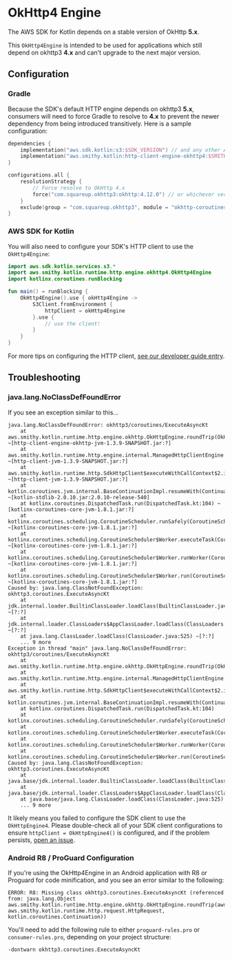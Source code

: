 # OkHttp4 Engine

The AWS SDK for Kotlin depends on a stable version of OkHttp **5.x**.

This `OkHttp4Engine` is intended to be used for applications which still depend on okhttp3 **4.x** and can't upgrade to the next major version.

## Configuration

### Gradle
Because the SDK's default HTTP engine depends on okhttp3 **5.x**, consumers will need to force Gradle to resolve to **4.x** to prevent the newer dependency from being introduced transitively. Here is a sample configuration:
```kts
dependencies {
    implementation("aws.sdk.kotlin:s3:$SDK_VERSION") // and any other AWS SDK clients... 
    implementation("aws.smithy.kotlin:http-client-engine-okhttp4:$SMITHY_KOTLIN_VERSION") // depend on OkHttp4Engine
}

configurations.all {
    resolutionStrategy {
        // Force resolve to OkHttp 4.x
        force("com.squareup.okhttp3:okhttp:4.12.0") // or whichever version you are using... 
    }
    exclude(group = "com.squareup.okhttp3", module = "okhttp-coroutines") // Exclude dependency on okhttp-coroutines, which was introduced in 5.0.0-alpha.X 
}
```

### AWS SDK for Kotlin
You will also need to configure your SDK's HTTP client to use the `OkHttp4Engine`:
```kt
import aws.sdk.kotlin.services.s3.*
import aws.smithy.kotlin.runtime.http.engine.okhttp4.OkHttp4Engine
import kotlinx.coroutines.runBlocking

fun main() = runBlocking {
    OkHttp4Engine().use { okHttp4Engine ->
        S3Client.fromEnvironment {
            httpClient = okHttp4Engine
        }.use {
            // use the client!
        }
    }
}
```

For more tips on configuring the HTTP client, [see our developer guide entry](https://docs.aws.amazon.com/sdk-for-kotlin/latest/developer-guide/http-client-config.html).

## Troubleshooting

### java.lang.NoClassDefFoundError
If you see an exception similar to this...
```
java.lang.NoClassDefFoundError: okhttp3/coroutines/ExecuteAsyncKt
	at aws.smithy.kotlin.runtime.http.engine.okhttp.OkHttpEngine.roundTrip(OkHttpEngine.kt:56) ~[http-client-engine-okhttp-jvm-1.3.9-SNAPSHOT.jar:?]
	at aws.smithy.kotlin.runtime.http.engine.internal.ManagedHttpClientEngine.roundTrip(ManagedHttpClientEngine.kt) ~[http-client-jvm-1.3.9-SNAPSHOT.jar:?]
	at aws.smithy.kotlin.runtime.http.SdkHttpClient$executeWithCallContext$2.invokeSuspend(SdkHttpClient.kt:44) ~[http-client-jvm-1.3.9-SNAPSHOT.jar:?]
	at kotlin.coroutines.jvm.internal.BaseContinuationImpl.resumeWith(ContinuationImpl.kt:33) ~[kotlin-stdlib-2.0.10.jar:2.0.10-release-540]
	at kotlinx.coroutines.DispatchedTask.run(DispatchedTask.kt:104) ~[kotlinx-coroutines-core-jvm-1.8.1.jar:?]
	at kotlinx.coroutines.scheduling.CoroutineScheduler.runSafely(CoroutineScheduler.kt:584) ~[kotlinx-coroutines-core-jvm-1.8.1.jar:?]
	at kotlinx.coroutines.scheduling.CoroutineScheduler$Worker.executeTask(CoroutineScheduler.kt:811) ~[kotlinx-coroutines-core-jvm-1.8.1.jar:?]
	at kotlinx.coroutines.scheduling.CoroutineScheduler$Worker.runWorker(CoroutineScheduler.kt:715) ~[kotlinx-coroutines-core-jvm-1.8.1.jar:?]
	at kotlinx.coroutines.scheduling.CoroutineScheduler$Worker.run(CoroutineScheduler.kt:702) ~[kotlinx-coroutines-core-jvm-1.8.1.jar:?]
Caused by: java.lang.ClassNotFoundException: okhttp3.coroutines.ExecuteAsyncKt
	at jdk.internal.loader.BuiltinClassLoader.loadClass(BuiltinClassLoader.java:641) ~[?:?]
	at jdk.internal.loader.ClassLoaders$AppClassLoader.loadClass(ClassLoaders.java:188) ~[?:?]
	at java.lang.ClassLoader.loadClass(ClassLoader.java:525) ~[?:?]
	... 9 more
Exception in thread "main" java.lang.NoClassDefFoundError: okhttp3/coroutines/ExecuteAsyncKt
	at aws.smithy.kotlin.runtime.http.engine.okhttp.OkHttpEngine.roundTrip(OkHttpEngine.kt:56)
	at aws.smithy.kotlin.runtime.http.engine.internal.ManagedHttpClientEngine.roundTrip(ManagedHttpClientEngine.kt)
	at aws.smithy.kotlin.runtime.http.SdkHttpClient$executeWithCallContext$2.invokeSuspend(SdkHttpClient.kt:44)
	at kotlin.coroutines.jvm.internal.BaseContinuationImpl.resumeWith(ContinuationImpl.kt:33)
	at kotlinx.coroutines.DispatchedTask.run(DispatchedTask.kt:104)
	at kotlinx.coroutines.scheduling.CoroutineScheduler.runSafely(CoroutineScheduler.kt:584)
	at kotlinx.coroutines.scheduling.CoroutineScheduler$Worker.executeTask(CoroutineScheduler.kt:811)
	at kotlinx.coroutines.scheduling.CoroutineScheduler$Worker.runWorker(CoroutineScheduler.kt:715)
	at kotlinx.coroutines.scheduling.CoroutineScheduler$Worker.run(CoroutineScheduler.kt:702)
Caused by: java.lang.ClassNotFoundException: okhttp3.coroutines.ExecuteAsyncKt
	at java.base/jdk.internal.loader.BuiltinClassLoader.loadClass(BuiltinClassLoader.java:641)
	at java.base/jdk.internal.loader.ClassLoaders$AppClassLoader.loadClass(ClassLoaders.java:188)
	at java.base/java.lang.ClassLoader.loadClass(ClassLoader.java:525)
	... 9 more
```

It likely means you failed to configure the SDK client to use the `OkHttpEngine4`. 
Please double-check all of your SDK client configurations to ensure `httpClient = OkHttpEngine4()` is configured,
and if the problem persists, [open an issue](https://github.com/smithy-lang/smithy-kotlin/issues/new/choose).

### Android R8 / ProGuard Configuration
If you're using the OkHttp4Engine in an Android application with R8 or Proguard for code minification, and you see an error similar to the following:
```
ERROR: R8: Missing class okhttp3.coroutines.ExecuteAsyncKt (referenced from: java.lang.Object aws.smithy.kotlin.runtime.http.engine.okhttp.OkHttpEngine.roundTrip(aws.smithy.kotlin.runtime.operation.ExecutionContext, aws.smithy.kotlin.runtime.http.request.HttpRequest, kotlin.coroutines.Continuation))
```

You'll need to add the following rule to either `proguard-rules.pro` or `consumer-rules.pro`, depending on your project structure:
```
-dontwarn okhttp3.coroutines.ExecuteAsyncKt
```